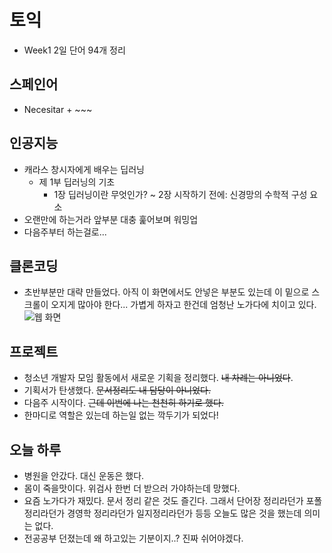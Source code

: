 # 토익
- Week1 2일 단어 94개 정리

## 스페인어
- Necesitar + ~~~

## 인공지능
- 캐라스 창시자에게 배우는 딥러닝
    - 제 1부 딥러닝의 기초
        - 1장 딥러닝이란 무엇인가? ~ 2장 시작하기 전에: 신경망의 수학적 구성 요소
- 오랜만에 하는거라 앞부분 대충 훑어보며 워밍업
- 다음주부터 하는걸로...

## 클론코딩
- 초반부분만 대략 만들었다. 아직 이 화면에서도 안넣은 부분도 있는데 이 밑으로 스크롤이 오지게 많아야 한다... 가볍게 하자고 한건데 엄청난 노가다에 치이고 있다.
![웹 화면](../img/20210116-1/)

## 프로젝트
- 청소년 개발자 모임 활동에서 새로운 기획을 정리했다. ~~내 차례는 아니었다~~.
- 기획서가 탄생했다. ~~문서정리도 내 담당이 아니었다.~~
- 다음주 시작이다. ~~근데 이번에 나는 천천히 하기로 했다.~~
- 한마디로 역할은 있는데 하는일 없는 깍두기가 되었다!

## 오늘 하루
- 병원을 안갔다. 대신 운동은 했다.
- 몸이 죽을맛이다. 위검사 한번 더 받으러 가야하는데 망했다.
- 요즘 노가다가 재밌다. 문서 정리 같은 것도 즐긴다. 그래서 단어장 정리라던가 포폴 정리라던가 경영학 정리라던가 일지정리라던가 등등 오늘도 많은 것을 했는데 의미는 없다.
- 전공공부 던졌는데 왜 하고있는 기분이지..? 진짜 쉬어야겠다.